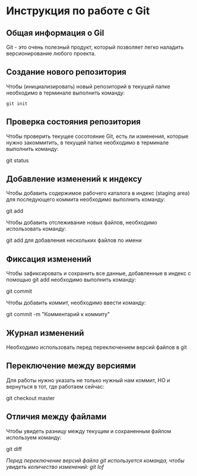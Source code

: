 # **Инструкция по работе с Git**

## Общая информация о Gil

Git - это очень полезный продукт, который позволяет легко наладить версионирование любого проекта.

## Создание нового репозитория

Чтобы (инициализировать) новый репозиторий в текущей папке необходимо в терминале выполнить команду:

    git init

## Проверка состояния репозитория

Чтобы проверить текущее сосотояние Git, есть ли изменения, которые нужно закоммитить, в текущей папке необходимо в терминале выполнить команду:

git status

## Добавление изменений к индексу

Чтобы добавить содержимое рабочего каталога в индекс (staging area) для последующего коммита необходимо выполнить команду:

git add

Чтобы добавить отслеживание новых файлов, необходимо использовать команду:

 git add <filename> <filename> для добавления нескольких файлов по имени


 
## Фиксация изменений

Чтобы зафиксировать и сохранить все данные, добавленные в индекс с помощью git add необходимо выполнить команду:

git commit

Чтобы добавить коммит, необходимо ввести команду:

 git commit -m "Комментарий к коммиту"

## Журнал изменений

Необходимо использовать перед переключением версий файлов в git

## Переключение между версиями

Для работы нужно указать не только нужный нам коммит, НО и вернуться в тот, где работаем сейчас:

git checkout master

## Отличия между файлами

Чтобы увидеть разницу между текущим и сохраненным файлом используем команду:

git diff

*Перед переключение версий файла git используется команда, чтобы увидеть количество изменений: git lof*






